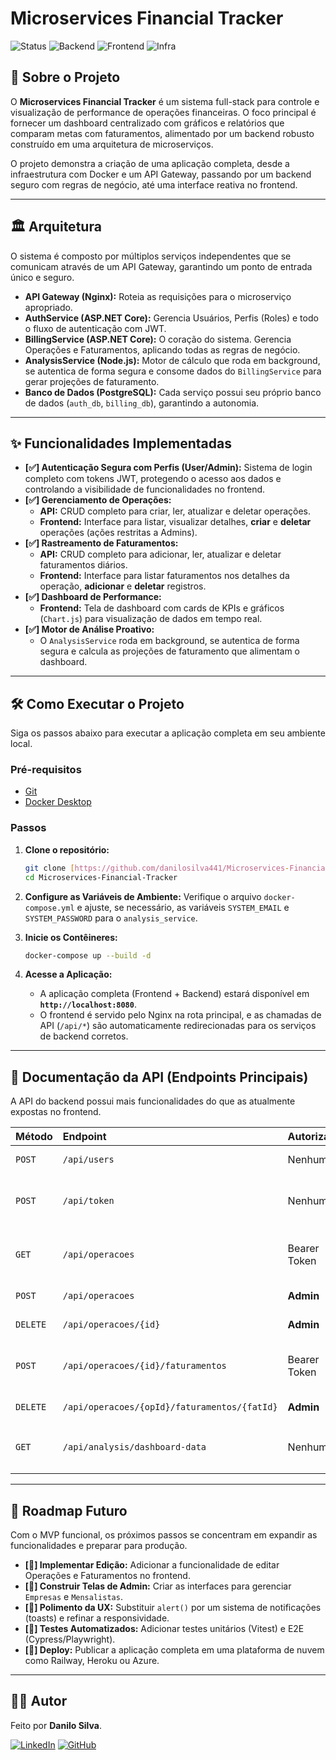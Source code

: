 # Microservices Financial Tracker

![Status](https://img.shields.io/badge/status-MVP%20Funcional-brightgreen)
![Backend](https://img.shields.io/badge/Backend-ASP.NET%20%7C%20Node.js-blueviolet)
![Frontend](https://img.shields.io/badge/Frontend-Vue.js-green)
![Infra](https://img.shields.io/badge/Infra-Docker%20%7C%20Nginx-blue)

## 📄 Sobre o Projeto
O **Microservices Financial Tracker** é um sistema full-stack para controle e visualização de performance de operações financeiras. O foco principal é fornecer um dashboard centralizado com gráficos e relatórios que comparam metas com faturamentos, alimentado por um backend robusto construído em uma arquitetura de microserviços.

O projeto demonstra a criação de uma aplicação completa, desde a infraestrutura com Docker e um API Gateway, passando por um backend seguro com regras de negócio, até uma interface reativa no frontend.

---

## 🏛️ Arquitetura
O sistema é composto por múltiplos serviços independentes que se comunicam através de um API Gateway, garantindo um ponto de entrada único e seguro.

- **API Gateway (Nginx):** Roteia as requisições para o microserviço apropriado.
- **AuthService (ASP.NET Core):** Gerencia Usuários, Perfis (Roles) e todo o fluxo de autenticação com JWT.
- **BillingService (ASP.NET Core):** O coração do sistema. Gerencia Operações e Faturamentos, aplicando todas as regras de negócio.
- **AnalysisService (Node.js):** Motor de cálculo que roda em background, se autentica de forma segura e consome dados do `BillingService` para gerar projeções de faturamento.
- **Banco de Dados (PostgreSQL):** Cada serviço possui seu próprio banco de dados (`auth_db`, `billing_db`), garantindo a autonomia.

---

## ✨ Funcionalidades Implementadas

* **[✅] Autenticação Segura com Perfis (User/Admin):** Sistema de login completo com tokens JWT, protegendo o acesso aos dados e controlando a visibilidade de funcionalidades no frontend.
* **[✅] Gerenciamento de Operações:**
    * **API:** CRUD completo para criar, ler, atualizar e deletar operações.
    * **Frontend:** Interface para listar, visualizar detalhes, **criar** e **deletar** operações (ações restritas a Admins).
* **[✅] Rastreamento de Faturamentos:**
    * **API:** CRUD completo para adicionar, ler, atualizar e deletar faturamentos diários.
    * **Frontend:** Interface para listar faturamentos nos detalhes da operação, **adicionar** e **deletar** registros.
* **[✅] Dashboard de Performance:**
    * **Frontend:** Tela de dashboard com cards de KPIs e gráficos (`Chart.js`) para visualização de dados em tempo real.
* **[✅] Motor de Análise Proativo:**
    * O `AnalysisService` roda em background, se autentica de forma segura e calcula as projeções de faturamento que alimentam o dashboard.

---

## 🛠️ Como Executar o Projeto

Siga os passos abaixo para executar a aplicação completa em seu ambiente local.

### Pré-requisitos
* [Git](https://git-scm.com/)
* [Docker Desktop](https://www.docker.com/products/docker-desktop/)

### Passos
1.  **Clone o repositório:**
    ```bash
    git clone [https://github.com/danilosilva441/Microservices-Financial-Tracker.git](https://github.com/danilosilva441/Microservices-Financial-Tracker.git)
    cd Microservices-Financial-Tracker
    ```
2.  **Configure as Variáveis de Ambiente:**
    Verifique o arquivo `docker-compose.yml` e ajuste, se necessário, as variáveis `SYSTEM_EMAIL` e `SYSTEM_PASSWORD` para o `analysis_service`.

3.  **Inicie os Contêineres:**
    ```bash
    docker-compose up --build -d
    ```
4.  **Acesse a Aplicação:**
    * A aplicação completa (Frontend + Backend) estará disponível em **`http://localhost:8080`**.
    * O frontend é servido pelo Nginx na rota principal, e as chamadas de API (`/api/*`) são automaticamente redirecionadas para os serviços de backend corretos.

---

## 📡 Documentação da API (Endpoints Principais)
A API do backend possui mais funcionalidades do que as atualmente expostas no frontend.

| Método | Endpoint | Autorização | Descrição |
| :--- | :--- | :--- | :--- |
| `POST` | `/api/users` | Nenhuma | Registra um novo usuário. |
| `POST` | `/api/token` | Nenhuma | Autentica um usuário e retorna um token JWT. |
| `GET` | `/api/operacoes` | Bearer Token | Lista operações (filtradas por vínculo do usuário). |
| `POST`| `/api/operacoes` | **Admin** | Cria uma nova operação. |
| `DELETE`|`/api/operacoes/{id}` | **Admin** | Exclui uma operação. |
| `POST`| `/api/operacoes/{id}/faturamentos` | Bearer Token | Adiciona um novo faturamento a uma operação. |
| `DELETE`|`/api/operacoes/{opId}/faturamentos/{fatId}`| **Admin** | Exclui um faturamento. |
| `GET` | `/api/analysis/dashboard-data` | Nenhuma | **(Uso Interno)** Endpoint para o `AnalysisService` buscar dados. |

---

## 🔮 Roadmap Futuro
Com o MVP funcional, os próximos passos se concentram em expandir as funcionalidades e preparar para produção.

- **[🎯] Implementar Edição:** Adicionar a funcionalidade de editar Operações e Faturamentos no frontend.
- **[🎯] Construir Telas de Admin:** Criar as interfaces para gerenciar `Empresas` e `Mensalistas`.
- **[🎯] Polimento da UX:** Substituir `alert()` por um sistema de notificações (toasts) e refinar a responsividade.
- **[🚀] Testes Automatizados:** Adicionar testes unitários (Vitest) e E2E (Cypress/Playwright).
- **[🚀] Deploy:** Publicar a aplicação completa em uma plataforma de nuvem como Railway, Heroku ou Azure.

---

## 👨‍💻 Autor

Feito por **Danilo Silva**.

[![LinkedIn](https://img.shields.io/badge/linkedin-%230077B5.svg?style=for-the-badge&logo=linkedin&logoColor=white)](https://www.linkedin.com/in/danilo-d-9b04a6140/)
[![GitHub](https://img.shields.io/badge/github-%23121011.svg?style=for-the-badge&logo=github&logoColor=white)](https://github.com/danilosilva441)